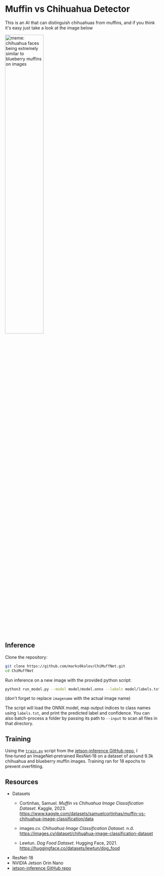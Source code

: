 # **Muffin vs Chihuahua Detector**

This is an AI that can distinguish chihuahuas from muffins, and if you think it's easy just take a look at the image below

<img src="https://i.kym-cdn.com/photos/images/original/001/090/578/37e.jpg" alt="meme: chihuahua faces being extremely similar to blueberry muffins on images" width="50%">

## Inference

Clone the repository:

```bash
git clone https://github.com/marks0kolov/ChiMuffNet.git
cd ChiMuffNet
```

Run inference on a new image with the provided python script:

```bash
python3 run_model.py --model model/model.onnx --labels model/labels.txt --input images/imagename.jpg
```

(don't forget to replace `imagename` with the actual image name)

The script will load the ONNX model, map output indices to class names using `labels.txt`, and print the predicted label and confidence. You can also batch-process a folder by passing its path to `--input` to scan all files in that directory.

## Training

Using the [`train.py`](https://github.com/dusty-nv/pytorch-classification/blob/3e9cf8c4003311009539a6c101d156c919fe2250/train.py) script from the [jetson-inference GitHub repo](https://github.com/dusty-nv/jetson-inference), I fine‑tuned an ImageNet‑pretrained ResNet‑18 on a dataset of around 9.3k chihuahua and blueberry muffin images. Training ran for 18 epochs to prevent overfitting.

## Resources

- Datasets
    - Cortinhas, Samuel. *Muffin vs Chihuahua Image Classification Dataset*. Kaggle, 2023.  
    https://www.kaggle.com/datasets/samuelcortinhas/muffin-vs-chihuahua-image-classification/data

    - images.cv. *Chihuahua Image Classification Dataset*. n.d.  
    https://images.cv/dataset/chihuahua-image-classification-dataset

    - Lewtun. *Dog Food Dataset*. Hugging Face, 2021.  
    https://huggingface.co/datasets/lewtun/dog_food
- ResNet-18
- NVIDIA Jetson Orin Nano
- [jetson-inference GitHub repo](https://github.com/dusty-nv/jetson-inference)
